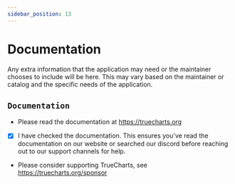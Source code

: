 ```yaml
---
sidebar_position: 13
---
```

# Documentation

Any extra information that the application may need or the maintainer chooses to include will be here. This may vary based on the maintainer or catalog and the specific needs of the application.

## `Documentation`

- Please read the documentation at https://truecharts.org
- [x] I have checked the documentation. This ensures you've read the documentation on our website or searched our discord before reaching out to our support channels for help.
- Please consider supporting TrueCharts, see https://truecharts.org/sponsor
